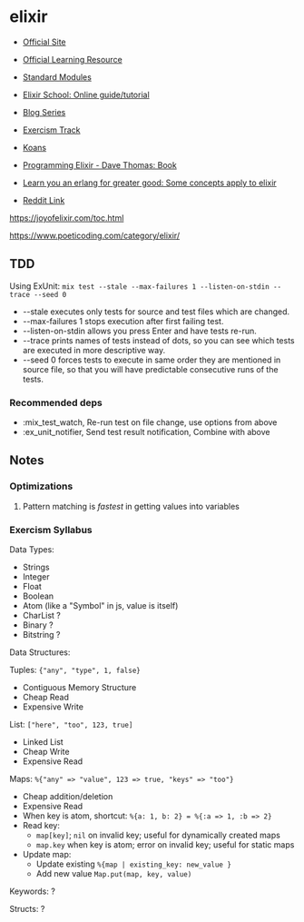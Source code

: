 # elixir

- [Official Site](https://elixir-lang.org/)

- [Official Learning Resource](https://github.com/dwyl/learn-elixir)

- [Standard Modules](https://hexdocs.pm/elixir/Kernel.html)

- [Elixir School: Online guide/tutorial](https://elixirschool.com/en/why)

- [Blog Series](https://inquisitivedeveloper.com/tag/lwm-elixir/)

- [Exercism Track](https://exercism.org/tracks/elixir)

- [Koans](https://github.com/elixirkoans/elixir-koans)

- [Programming Elixir - Dave Thomas: Book](https://doc.lagout.org/programmation/Functional%20Programming/Programming%20Elixir_%20Functional%2C%20Concurrent%2C%20Pragmatic%2C%20Fun%20%5BThomas%202014-10-19%5D.pdf)

- [Learn you an erlang for greater good: Some concepts apply to elixir](https://learnyousomeerlang.com/content)

- [Reddit Link](https://www.reddit.com/r/elixir/)

https://joyofelixir.com/toc.html

https://www.poeticoding.com/category/elixir/

## TDD

Using ExUnit: `mix test --stale --max-failures 1 --listen-on-stdin --trace --seed 0`

- --stale executes only tests for source and test files which are changed.
- --max-failures 1 stops execution after first failing test.
- --listen-on-stdin allows you press Enter and have tests re-run.
- --trace prints names of tests instead of dots, so you can see which tests are executed in more descriptive way.
- --seed 0 forces tests to execute in same order they are mentioned in source file, so that you will have predictable consecutive runs of the tests.

### Recommended deps

- :mix_test_watch, Re-run test on file change, use options from above
- :ex_unit_notifier, Send test result notification, Combine with above

## Notes

### Optimizations

1. Pattern matching is _fastest_ in getting values into variables

### Exercism Syllabus

Data Types:

- Strings
- Integer
- Float
- Boolean
- Atom (like a "Symbol" in js, value is itself)
- CharList ?
- Binary ?
- Bitstring ?

Data Structures:

Tuples: `{"any", "type", 1, false}`

- Contiguous Memory Structure
- Cheap Read
- Expensive Write

List: `["here", "too", 123, true]`

- Linked List
- Cheap Write
- Expensive Read

Maps: `%{"any" => "value", 123 => true, "keys" => "too"}`

- Cheap addition/deletion
- Expensive Read
- When key is atom, shortcut: `%{a: 1, b: 2} = %{:a => 1, :b => 2}`
- Read key:
  - `map[key]`; `nil` on invalid key; useful for dynamically created maps
  - `map.key` when key is atom; error on invalid key; useful for static maps
- Update map:
  - Update existing `%{map | existing_key: new_value }`
  - Add new value `Map.put(map, key, value)`

Keywords: ?

Structs: ?
